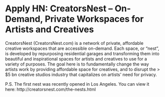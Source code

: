 # Apply HN: CreatorsNest – On-Demand, Private Workspaces for Artists and Creatives

CreatorsNest (CreatorsNest.com) is a network of private, affordable creative workspaces that are accessible on-demand.  Each space, or “nest”, is developed by repurposing residential garages and transforming them into beautiful and inspirational spaces for artists and creatives to use for a variety of purposes.  The goal here is to fundamentally change the way artists work by providing affordable space for creatives, and to disrupt the &gt; $5 bn creative studios industry that capitalizes on artists&#x27; need for privacy.<p>P.S. The first nest was recently opened in Los Angeles.  You can view it here: http:&#x2F;&#x2F;creatorsnest.com&#x2F;the-nests.html

